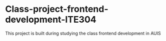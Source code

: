 # Class-project-frontend-development-ITE304
This project is built during studying the class frontend development in AUIS
